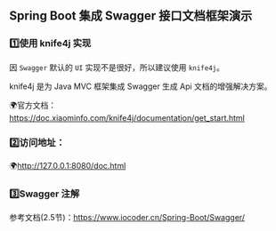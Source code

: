 ## Spring Boot 集成 Swagger 接口文档框架演示

### 1️⃣使用 knife4j 实现

因 `Swagger` 默认的 `UI` 实现不是很好，所以建议使用 `knife4j`。 

knife4j 是为 Java MVC 框架集成 Swagger 生成 Api 文档的增强解决方案。

🌍官方文档：https://doc.xiaominfo.com/knife4j/documentation/get_start.html

### 2️⃣访问地址：

🌍http://127.0.0.1:8080/doc.html

### 3️⃣Swagger 注解

参考文档(2.5节)：https://www.iocoder.cn/Spring-Boot/Swagger/